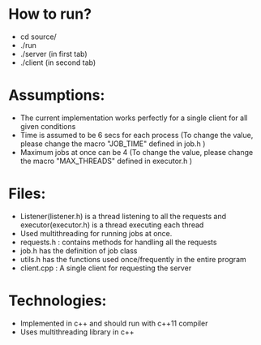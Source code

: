 # How to run?
* cd source/
* ./run  
* ./server (in first tab)
* ./client (in second tab)
 

# Assumptions:
* The current implementation works perfectly for a single client for all given conditions
* Time is assumed to be 6 secs for each process (To change the value, please change the macro "JOB_TIME" defined in job.h ) 
* Maximum jobs at once can be 4 (To change the value, please change the macro "MAX_THREADS" defined in executor.h ) 

# Files:
* Listener(listener.h) is a thread listening to all the requests and executor(executor.h) is a thread executing each thread
* Used multithreading for running jobs at once.
* requests.h : contains methods for handling all the requests
* job.h has the definition of job class
* utils.h has the functions used once/frequently in the entire program
* client.cpp : A single client for requesting the server 


# Technologies:
* Implemented in c++ and should run with c++11 compiler 
* Uses multithreading <thread> library in c++
